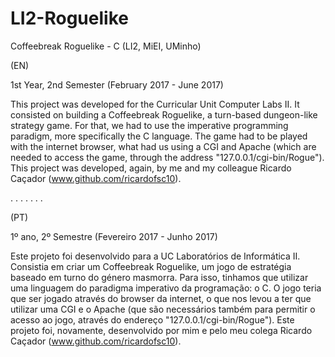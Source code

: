# LI2-Roguelike

Coffeebreak Roguelike - C (LI2, MiEI, UMinho)

(EN)

1st Year, 2nd Semester (February 2017 - June 2017)

This project was developed for the Curricular Unit Computer Labs II. It consisted on building a Coffeebreak Roguelike, a turn-based dungeon-like strategy game. For that, we had to use the imperative programming paradigm, more specifically the C language. The game had to be played with the internet browser, what had us using a CGI and Apache (which are needed to access the game, through the address "127.0.0.1/cgi-bin/Rogue").
This project was developed, again, by me and my colleague Ricardo Caçador (www.github.com/ricardofsc10).

.
.
.
.
.
.
.

(PT) 

1º ano, 2º Semestre (Fevereiro 2017 - Junho 2017)

Este projeto foi desenvolvido para a UC Laboratórios de Informática II. Consistia em criar um Coffeebreak Roguelike, um jogo de estratégia baseado em turno do género masmorra. Para isso, tinhamos que utilizar uma linguagem do paradigma imperativo da programação: o C. O jogo teria que ser jogado através do browser da internet, o que nos levou a ter que utilizar uma CGI e o Apache (que são necessários também para permitir o acesso ao jogo, através do endereço "127.0.0.1/cgi-bin/Rogue"). 
Este projeto foi, novamente, desenvolvido por mim e pelo meu colega Ricardo Caçador (www.github.com/ricardofsc10).
